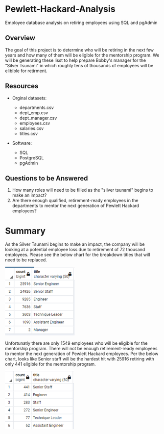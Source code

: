 # Pewlett-Hackard-Analysis

Employee database analysis on retiring employees using SQL and pgAdmin
## Overview
The goal of this project is to determine who will be retiring in the next few years and how many of them will be eligible for the mentorship program. We will be generating these lisst to help prepare Bobby's manager for the "Silver Tsunami" in which roughly tens of thousands of employees will be elibible for retirment. 

## Resources
- Orginal datasets:
    - departments.csv
    - dept_emp.csv
    - dept_manager.csv
    - employees.csv
    - salaries.csv
    - titles.csv

- Software:
    - SQL
    - PostgreSQL
    - pgAdmin

## Questions to be Answered
1. How many roles will need to be filled as the "silver tsunami" begins to make an impact?
2. Are there enough qualified, retirement-ready employees in the departments to mentor the next generation of Pewlett Hackard employees?

# Summary

As the Silver Tsunami begins to make an impact, the company will be looking at a potential employee loss due to retirement of 72 thousand employees.  Please see the below chart for the breakdown titles that will need to be replaced.

![Retiring Titles](/Data/retiring_titles.png)


Unfortunatly there are only 1549 employees who will be eligible for the mentorship program.  There will not be enough retirement-ready employees to mentor the next generation of Pewlett Hackard employees.  Per the below chart, looks like Senior staff will be the hardest hit with 25916 retiring with only 441 eligible for the mentorship program.

![Mentorship Titles](/Data/mentorship_titles.png)